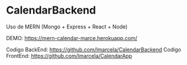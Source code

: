 # CalendarBackend
Uso de MERN (Mongo + Express + React + Node)

DEMO: https://mern-calendar-marce.herokuapp.com/

Codigo BackEnd: https://github.com/lmarcela/CalendarBackend
Codigo FrontEnd: https://github.com/lmarcela/CalendarApp
